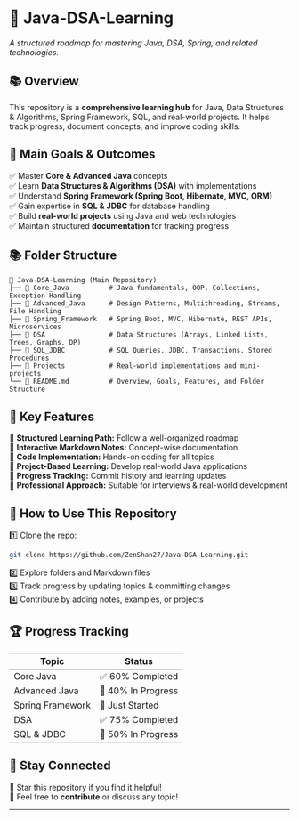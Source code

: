 

# 🚀 Java-DSA-Learning  
*A structured roadmap for mastering Java, DSA, Spring, and related technologies.*  

## 📚 **Overview**  
This repository is a **comprehensive learning hub** for Java, Data Structures & Algorithms, Spring Framework, SQL, and real-world projects. It helps track progress, document concepts, and improve coding skills.  

## 🎯 **Main Goals & Outcomes**  
✅ Master **Core & Advanced Java** concepts  
✅ Learn **Data Structures & Algorithms (DSA)** with implementations  
✅ Understand **Spring Framework (Spring Boot, Hibernate, MVC, ORM)**  
✅ Gain expertise in **SQL & JDBC** for database handling  
✅ Build **real-world projects** using Java and web technologies  
✅ Maintain structured **documentation** for tracking progress  

## 📚 **Folder Structure**  
```
📁 Java-DSA-Learning (Main Repository)
├── 📂 Core_Java          # Java fundamentals, OOP, Collections, Exception Handling
├── 📂 Advanced_Java      # Design Patterns, Multithreading, Streams, File Handling
├── 📂 Spring_Framework   # Spring Boot, MVC, Hibernate, REST APIs, Microservices
├── 📂 DSA                # Data Structures (Arrays, Linked Lists, Trees, Graphs, DP)
├── 📂 SQL_JDBC           # SQL Queries, JDBC, Transactions, Stored Procedures
├── 📂 Projects           # Real-world implementations and mini-projects
└── 📄 README.md          # Overview, Goals, Features, and Folder Structure
```

## 🚀 **Key Features**  
📌 **Structured Learning Path:** Follow a well-organized roadmap  
📌 **Interactive Markdown Notes:** Concept-wise documentation  
📌 **Code Implementation:** Hands-on coding for all topics  
📌 **Project-Based Learning:** Develop real-world Java applications  
📌 **Progress Tracking:** Commit history and learning updates  
📌 **Professional Approach:** Suitable for interviews & real-world development  

## 🚀 **How to Use This Repository**  
1️⃣ Clone the repo:  
```bash
git clone https://github.com/ZenShan27/Java-DSA-Learning.git
```
2️⃣ Explore folders and Markdown files  
3️⃣ Track progress by updating topics & committing changes  
4️⃣ Contribute by adding notes, examples, or projects  

## 🏆 **Progress Tracking**  
| Topic | Status |
|--------|---------|
| Core Java | ✅ 60% Completed |
| Advanced Java | 🚧 40% In Progress |
| Spring Framework | 🚀 Just Started |
| DSA | ✅ 75% Completed |
| SQL & JDBC | 🚧 50% In Progress |

## 💚 **Stay Connected**  
🌟 Star this repository if you find it helpful!  
💬 Feel free to **contribute** or discuss any topic!  

---
